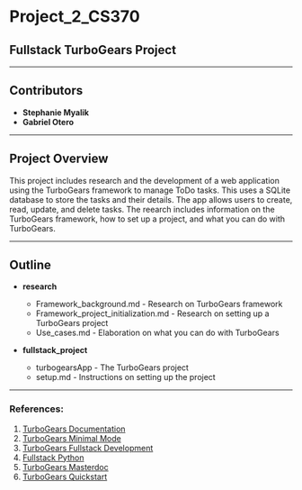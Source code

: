 # Project_2_CS370

## Fullstack TurboGears Project
---
## Contributors
- **Stephanie Myalik**
- **Gabriel Otero**
---
## Project Overview

This project includes research and the development of a web application using the TurboGears framework to manage ToDo tasks. This uses a SQLite database to store the tasks and their details. The app allows users to create, read, update, and delete tasks. The reearch includes information on the TurboGears framework, how to set up a project, and what you can do with TurboGears.

---

 ## Outline

 - **research**
    - Framework_background.md - Research on TurboGears framework
    - Framework_project_initialization.md - Research on setting up a TurboGears project
    - Use_cases.md - Elaboration on what you can do with TurboGears

- **fullstack_project**
    - turbogearsApp - The TurboGears project
    - setup.md - Instructions on setting up the project

---

### References:

1. [TurboGears Documentation](https://www.turbogears.org/)
2. [TurboGears Minimal Mode](https://turbogears.readthedocs.io/en/latest/turbogears/minimal/index.html)
3. [TurboGears Fullstack Development](https://turbogears.readthedocs.io/en/latest/turbogears/wiki20.html)
4. [Fullstack Python](https://www.fullstackpython.com/turbogears.html)
5. [TurboGears Masterdoc](https://turbogears.readthedocs.io/en/latest/)
6. [TurboGears Quickstart](https://turbogears.org/2.1/docs/main/explorequickstart.html)